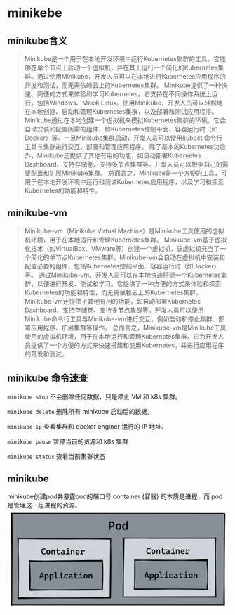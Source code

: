 # minikebe

## minikube含义

>Minikube是一个用于在本地开发环境中运行Kubernetes集群的工具。它能够在单个节点上启动一个虚拟机，并在其上运行一个简化的Kubernetes集群。通过使用Minikube，开发人员可以在本地进行Kubernetes应用程序的开发和测试，而无需依赖云上的Kubernetes集群。
>Minikube提供了一种快速、简便的方式来体验和学习Kubernetes。它支持在不同操作系统上运行，包括Windows、Mac和Linux。使用Minikube，开发人员可以轻松地在本地创建、启动和管理Kubernetes集群，以及部署和测试应用程序。
>Minikube通过在本地创建一个虚拟机来模拟Kubernetes集群的环境。它会自动安装和配置所需的组件，如Kubernetes控制平面、容器运行时（如Docker）等。一旦Minikube集群启动，开发人员可以使用kubectl命令行工具与集群进行交互，部署和管理应用程序。
>除了基本的Kubernetes功能外，Minikube还提供了其他有用的功能，如自动部署Kubernetes Dashboard、支持存储卷、支持多节点集群等。开发人员可以根据自己的需要配置和扩展Minikube集群。
>总而言之，Minikube是一个方便的工具，可用于在本地开发环境中运行和测试Kubernetes应用程序，以及学习和探索Kubernetes的功能和特性。

## minikube-vm

>Minikube-vm（Minikube Virtual Machine）是Minikube工具使用的虚拟机环境，用于在本地运行和管理Kubernetes集群。
>Minikube-vm基于虚拟化技术（如VirtualBox、VMware等）创建一个虚拟机，该虚拟机充当了一个简化的单节点Kubernetes集群。Minikube-vm会自动在虚拟机中安装和配置必要的组件，包括Kubernetes控制平面、容器运行时（如Docker）等。
>通过Minikube-vm，开发人员可以在本地快速搭建一个Kubernetes集群，以便进行开发、测试和学习。它提供了一种方便的方式来体验和探索Kubernetes的功能和特性，而无需依赖云上的Kubernetes集群。
>Minikube-vm还提供了其他有用的功能，如自动部署Kubernetes Dashboard、支持存储卷、支持多节点集群等。开发人员可以使用Minikube命令行工具与Minikube-vm进行交互，例如启动和停止集群、部署应用程序、扩展集群等操作。
>总而言之，Minikube-vm是Minikube工具使用的虚拟机环境，用于在本地运行和管理Kubernetes集群。它为开发人员提供了一个方便的方式来快速搭建和使用Kubernetes，并进行应用程序的开发和测试。

## minikube 命令速查

`minikube stop` 不会删除任何数据，只是停止 VM 和 k8s 集群。

`minikube delete` 删除所有 minikube 启动后的数据。

`minikube ip` 查看集群和 docker enginer 运行的 IP 地址。

`minikube pause` 暂停当前的资源和 k8s 集群

`minikube status` 查看当前集群状态

## minikube

minikube创建pod并暴露pod的端口号
container (容器) 的本质是进程，而 pod 是管理这一组进程的资源。
![image](./resource/pod关系.png)


